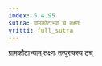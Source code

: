 ```yaml
---
index: 5.4.95
sutra: ग्रामकौटाभ्यां च तक्ष्णः
vritti: full_sutra
---
```


ग्रामकौटाभ्याम् तक्ष्णः तत्पुरुषस्य टच् 